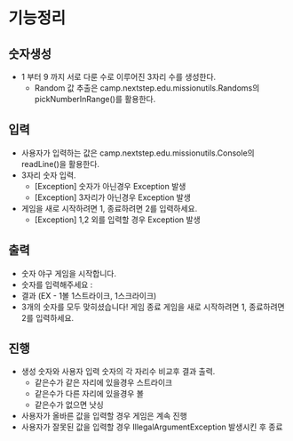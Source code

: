 # 기능정리

## 숫자생성
- 1 부터 9 까지 서로 다룬 수로 이루어진 3자리 수를 생성한다.
  -  Random 값 추출은 camp.nextstep.edu.missionutils.Randoms의 pickNumberInRange()를 활용한다.

## 입력
-  사용자가 입력하는 값은 camp.nextstep.edu.missionutils.Console의 readLine()을 활용한다.
- 3자리 숫자 입력.
  - [Exception] 숫자가 아닌경우 Exception 발생
  - [Exception] 3자리가 아닌경우 Exception 발생
- 게임을 새로 시작하려면 1, 종료하려면 2를 입력하세요.
  - [Exception] 1,2 외를 입력할 경우 Exception 발생

## 출력

- 숫자 야구 게임을 시작합니다.
- 숫자를 입력해주세요 :
- 결과 (EX - 1볼 1스트라이크, 1스크라이크)
- 3개의 숫자를 모두 맞히셨습니다! 게임 종료
  게임을 새로 시작하려면 1, 종료하려면 2를 입력하세요.

## 진행
- 생성 숫자와 사용자 입력 숫자의 각 자리수 비교후 결과 출력.
  - 같은수가 같은 자리에 있을경우 스트라이크
  - 같은수가 다른 자리에 있을경우 볼
  - 같은수가 없으면 낫싱
- 사용자가 올바른 값을 입력할 경우 게임은 계속 진행
- 사용자가 잘못된 값을 입력할 경우 IllegalArgumentException 발생시킨 후 종료